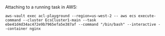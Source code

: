 Attaching to a running task in AWS:

`aws-vault exec acl-playground --region=us-west-2 -- aws ecs execute-command --cluster EcsCluster1-main --task ebe41d4d34ac472e9b7965efa5e387af --command "/bin/bash" --interactive --container nginx`